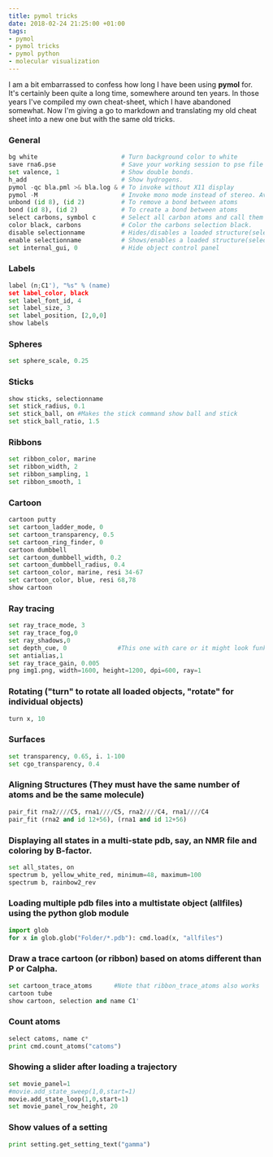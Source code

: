 ```yaml
---
title: pymol tricks
date: 2018-02-24 21:25:00 +01:00
tags:
- pymol
- pymol tricks
- pymol python
- molecular visualization
---
```


I am a bit embarrassed to confess how long I have been using **pymol** for. It's certainly been quite a long time, somewhere around ten years. In those years I've compiled my own cheat-sheet, which I have abandoned somewhat. Now I'm giving a go to markdown and translating my old cheat sheet into a new one but with the same old tricks.




### General 

```python
bg white                       # Turn background color to white
save rna6.pse                  # Save your working session to pse file
set valence, 1                 # Show double bonds.
h_add                          # Show hydrogens.  
pymol -qc bla.pml >& bla.log & # To invoke without X11 display
pymol -M                       # Invoke mono mode instead of stereo. Avoid flicker.
unbond (id 8), (id 2)          # To remove a bond between atoms
bond (id 8), (id 2)            # To create a bond between atoms
select carbons, symbol c       # Select all carbon atoms and call them carbons.
color black, carbons           # Color the carbons selection black.
disable selectionname          # Hides/disables a loaded structure(selection).
enable selectionname           # Shows/enables a loaded structure(selection).
set internal_gui, 0            # Hide object control panel
```


### Labels  

```python
label (n;C1'), "%s" % (name)
set label_color, black
set label_font_id, 4	
set label_size, 3
set label_position, [2,0,0]
show labels
```


### Spheres  

```python
set sphere_scale, 0.25
```


### Sticks  

```python
show sticks, selectionname
set stick_radius, 0.1
set stick_ball, on #Makes the stick command show ball and stick
set stick_ball_ratio, 1.5
```


### Ribbons  

```python
set ribbon_color, marine
set ribbon_width, 2
set ribbon_sampling, 1
set ribbon_smooth, 1
```


### Cartoon  

```python
cartoon putty
set cartoon_ladder_mode, 0
set cartoon_transparency, 0.5
set cartoon_ring_finder, 0
cartoon dumbbell
set cartoon_dumbbell_width, 0.2
set cartoon_dumbbell_radius, 0.4
set cartoon_color, marine, resi 34-67
set cartoon_color, blue, resi 68,78
show cartoon
```


### Ray tracing  

```python
set ray_trace_mode, 3
set ray_trace_fog,0
set ray_shadows,0
set depth_cue, 0              #This one with care or it might look funky.
set antialias,1
set ray_trace_gain, 0.005
png img1.png, width=1600, height=1200, dpi=600, ray=1
```


### Rotating ("turn" to rotate all loaded objects, "rotate" for individual objects)   

```python
turn x, 10
```


### Surfaces  

```python
set transparency, 0.65, i. 1-100
set cgo_transparency, 0.4
```


### Aligning Structures (They must have the same number of atoms and be the same molecule)  

```python
pair_fit rna2////C5, rna1////C5, rna2////C4, rna1////C4
pair_fit (rna2 and id 12+56), (rna1 and id 12+56)
```


### Displaying all states in a multi-state pdb, say, an NMR file and coloring by B-factor.  

```python
set all_states, on
spectrum b, yellow_white_red, minimum=48, maximum=100
spectrum b, rainbow2_rev
```

### Loading multiple pdb files into a multistate object (allfiles) using the python glob module  

```python
import glob
for x in glob.glob("Folder/*.pdb"): cmd.load(x, "allfiles")
```


### Draw a trace cartoon (or ribbon) based on atoms different than P or Calpha.  

```python
set cartoon_trace_atoms      #Note that ribbon_trace_atoms also works
cartoon tube
show cartoon, selection and name C1'
```


### Count atoms  

```python
select catoms, name c*
print cmd.count_atoms("catoms")
```


### Showing a slider after loading a trajectory  

```python
set movie_panel=1
#movie.add_state_sweep(1,0,start=1)
movie.add_state_loop(1,0,start=1)
set movie_panel_row_height, 20
```

### Show values of a setting   

```python
print setting.get_setting_text("gamma")
```


